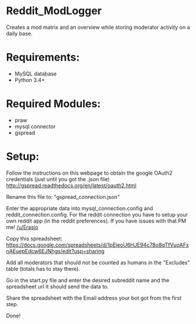 # Reddit_ModLogger
Creates a mod matrix and an overview while storing moderator activity on a daily base.

# Requirements:

* MySQL database
* Python 3.4+

 
# Required Modules:

* praw
* mysql connector
* gspread
 
# Setup:

Follow the instructions on this webpage to obtain the google OAuth2 credentials (just until you got the .json file)
http://gspread.readthedocs.org/en/latest/oauth2.html

Rename this file to: "gspread_connection.json"

Enter the appropriate data into mysql_connection.config and reddit_connection.config.
For the reddit connection you have to setup your own reddit app (in the reddit preferences). If you have issues with that PM me! [/u/Erasio]

[/u/Erasio]: <https://www.reddit.com/message/compose/?to=Erasio>

Copy this spreadsheet: https://docs.google.com/spreadsheets/d/1pEjeoU6HJE94c78o8qTfVuoAFxnAEuepEdcw6EJNhgs/edit?usp=sharing

Add all moderators that should not be counted as humans in the "Excludes" table (totals has to stay there).

Go in the start.py file and enter the desired subreddit name and the spreadsheet url it should send the data to.

Share the spreadsheet with the Email address your bot got from the first step.

Done!
